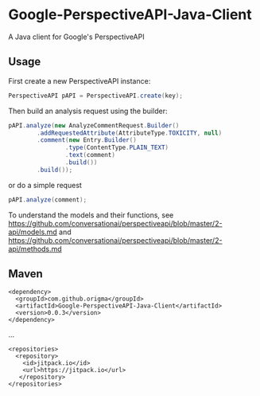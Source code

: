 # Google-PerspectiveAPI-Java-Client
A Java client for Google's PerspectiveAPI

## Usage
First create a new PerspectiveAPI instance:
```java
PerspectiveAPI pAPI = PerspectiveAPI.create(key);
```
Then build an analysis request using the builder:
```java
pAPI.analyze(new AnalyzeCommentRequest.Builder()
		.addRequestedAttribute(AttributeType.TOXICITY, null)
		.comment(new Entry.Builder()
				.type(ContentType.PLAIN_TEXT)
				.text(comment)
				.build())
		.build());
```
or do a simple request
```java
pAPI.analyze(comment);
```

To understand the models and their functions, see https://github.com/conversationai/perspectiveapi/blob/master/2-api/models.md and https://github.com/conversationai/perspectiveapi/blob/master/2-api/methods.md

## Maven
```
<dependency>
  <groupId>com.github.origma</groupId>
  <artifactId>Google-PerspectiveAPI-Java-Client</artifactId>
  <version>0.0.3</version>
</dependency>
```
...
```
<repositories>
  <repository>
    <id>jitpack.io</id>
    <url>https://jitpack.io</url>
   </repository>
</repositories>
```

